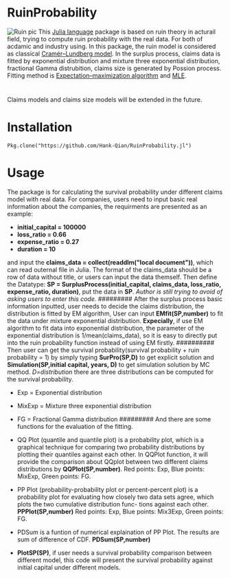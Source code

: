 RuinProbability
=
![Ruin pic](https://drive.google.com/open?id=0B67aonEbLAbUbGducUlabGNoZXc&authuser=0)
This [Julia language](http://julialang.org) package is based on ruin theory in acturail field, trying to compute ruin probability with the real data. For both of acdamic and industry using.
In this package, the ruin model is considered as classical [Cramér–Lundberg model](http://matthewhr.wordpress.com/2012/12/11/cramer-lundberg-model/). In the surplus process, claims data is fitted by exponential distribution and mixture three exponential distribution, fractional Gamma distrubition, claims size is generated by Possion process. Fitting method is [Expectation–maximization algorithm](http://en.wikipedia.org/wiki/Expectation%E2%80%93maximization_algorithm) and [MLE](http://en.wikipedia.org/wiki/Maximum_likelihood). 
#
Claims models and claims size models will be extended in the future.
# 
#
Installation
=
```
Pkg.clone("https://github.com/Hank-Qian/RuinProbability.jl")
```
#
Usage
=
The package is for calculating the survival probability under different claims model with real data. For companies, users need to input basic real information about the companies, the requirments are presented as an example:

* **initial_capital = 100000**
* **loss_ratio = 0.66**
* **expense_ratio = 0.27**
* **duration = 10**

and input the **claims_data = collect(readdlm("local document"))**, which can read outernal file in Julia. The format of the claims_data should be a row of data without title, or users can input the data themself.
Then define the Datatype: **SP = SurplusProcess(initial_capital, claims_data, loss_ratio, expense_ratio, duration)**, put the data in **SP**. *Author is still trying to avoid of asking users to enter this code.* 
#########
After the surplus process basic information inputted, user needs to decide the claims distribution, the distribution is fitted by EM algorithm, User can input **EMfit(SP,number)** to fit the data under mixture exponential distribution. **Expecially**, if use EM algorithm to fit data into exponential distribution, the parameter of the exponential distribution is 1/mean(claims_data), so it is easy to directly put into the ruin probability function instead of using EM firstly.
##########
Then user can get the survival probability(survival probability + ruin probability = 1) by simply typing **SurPro(SP,D)** to get explicit solution and **Simulation(SP,initial capital, years, D)** to get simulation solution by MC method.
*D=distribution*
there are three distributions can be computed for the survival probability.
* Exp = Exponential distribution
* MixExp = Mixture three exponential distribution
* FG = Fractional Gamma distribution
#########
And there are some functions for the evaluation of the fitting.

* QQ Plot (quantile and quantile plot) is a probability plot, which is a graphical technique for comparing two probability distributions by plotting their quantiles against each other. In QQPlot function, it will provide the comparison about QQplot between two different claims distributions by **QQPlot(SP,number)**. Red points: Exp, Blue points: MixExp, Green points: FG. 
* PP Plot (probability-probability plot or percent-percent plot) is a probability plot for evaluating how closely two data sets agree, which plots the two cumulative distribution func- tions against each other. **PPPlot(SP,number)** Red points: Exp, Blue points: Mix3Exp, Green points: FG.
* PDSum is a funtion of numerical explaination of PP Plot. The results are sum of difference of CDF. **PDSum(SP,number)**
* **PlotSP(SP)**, if user needs a survival probability comparison between different model, this code will present the survival probability against initial capital under different models.



